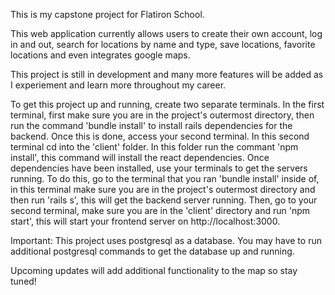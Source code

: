 This is my capstone project for Flatiron School.

This web application currently allows users to create their own account, log in and out, search for locations by name and type, save locations, favorite locations and even integrates google maps.

This project is still in development and many more features will be added as I experiement and learn more throughout my career.

To get this project up and running, create two separate terminals. In the first terminal, first make sure you are in the project's outermost directory, then run the command 'bundle install' to install rails dependencies for the backend. Once this is done, access your second terminal. In this second terminal cd into the 'client' folder. In this folder run the commant 'npm install', this command will install the react dependencies.
Once dependencies have been installed, use your terminals to get the servers running. To do this, go to the terminal that you ran 'bundle install' inside of, in this terminal make sure you are in the project's outermost directory and then run 'rails s', this will get the backend server running. Then, go to your second terminal, make sure you are in the 'client' directory and run 'npm start', this will start your frontend server on http://localhost:3000.

Important: This project uses postgresql as a database. You may have to run additional postgresql commands to get the database up and running. 

Upcoming updates will add additional functionality to the map so stay tuned!
